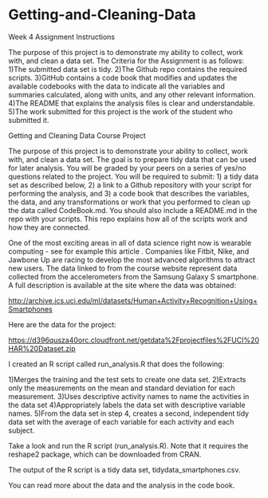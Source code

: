 # Getting-and-Cleaning-Data
Week 4 Assignment
Instructions

The purpose of this project is to demonstrate my ability to collect, work with, and clean a data set.
The Criteria for the Assignment is as follows: 
1)The submitted data set is tidy.
2)The Github repo contains the required scripts.
3)GitHub contains a code book that modifies and updates the available codebooks with the data to indicate all the variables and summaries calculated, along with units, and any other relevant information.
4)The README that explains the analysis files is clear and understandable.
5)The work submitted for this project is the work of the student who submitted it.

Getting and Cleaning Data Course Project

The purpose of this project is to demonstrate your ability to collect, work with, and clean a data set. The goal is to prepare tidy data that can be used for later analysis. You will be graded by your peers on a series of yes/no questions related to the project. You will be required to submit: 1) a tidy data set as described below, 2) a link to a Github repository with your script for performing the analysis, and 3) a code book that describes the variables, the data, and any transformations or work that you performed to clean up the data called CodeBook.md. You should also include a README.md in the repo with your scripts. This repo explains how all of the scripts work and how they are connected.

One of the most exciting areas in all of data science right now is wearable computing - see for example this article . Companies like Fitbit, Nike, and Jawbone Up are racing to develop the most advanced algorithms to attract new users. The data linked to from the course website represent data collected from the accelerometers from the Samsung Galaxy S smartphone. A full description is available at the site where the data was obtained:

http://archive.ics.uci.edu/ml/datasets/Human+Activity+Recognition+Using+Smartphones

Here are the data for the project:

https://d396qusza40orc.cloudfront.net/getdata%2Fprojectfiles%2FUCI%20HAR%20Dataset.zip

I created an R script called run_analysis.R that does the following:

1)Merges the training and the test sets to create one data set.
2)Extracts only the measurements on the mean and standard deviation for each measurement.
3)Uses descriptive activity names to name the activities in the data set
4)Appropriately labels the data set with descriptive variable names.
5)From the data set in step 4, creates a second, independent tidy data set with the average of each variable for each activity and each subject.

Take a look and run the R script (run_analysis.R). Note that it requires the reshape2 package, which can be downloaded from CRAN.

The output of the R script is a tidy data set, tidydata_smartphones.csv.

You can read more about the data and the analysis in the code book.
